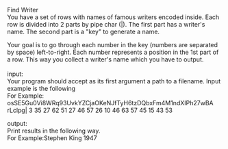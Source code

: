 Find Writer
<br />
You have a set of rows with names of famous writers encoded inside. Each row is divided into 2 parts by pipe char (|). The first part has a writer's name. The second part is a "key" to generate a name.

Your goal is to go through each number in the key (numbers are separated by space) left-to-right. Each number represents a position in the 1st part of a row. This way you collect a writer's name which you have to output.
<br /><br />
input:<br />
Your program should accept as its first argument a path to a filename. Input example is the following<br />
For Example: <br />
osSE5Gu0Vi8WRq93UvkYZCjaOKeNJfTyH6tzDQbxFm4M1ndXIPh27wBA rLclpg| 3 35 27 62 51 27 46 57 26 10 46 63 57 45 15 43 53

output:<br />
Print results in the following way.<br />
For Example:Stephen King 1947
<br />
<br />
